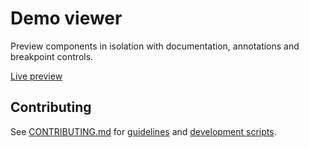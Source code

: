 # Demo viewer

Preview components in isolation with documentation, annotations and breakpoint controls.

[Live preview](https://voorhoede.github.io/demo-viewer/)


## Contributing

See [CONTRIBUTING.md](CONTRIBUTING.md) for [guidelines](CONTRIBUTING.md#guidelines) and [development scripts](CONTRIBUTING.md#scripts).
